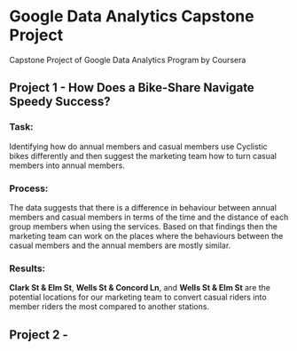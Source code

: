 # Google Data Analytics Capstone Project

Capstone Project of Google Data Analytics Program by Coursera

## Project 1 - How Does a Bike-Share Navigate Speedy Success?

### Task: 

Identifying how do annual members and casual members use Cyclistic bikes differently and then suggest the marketing team how to turn casual members into annual members.

### Process: 

The data suggests that there is a difference in behaviour between annual members and casual members in terms of the time and the distance of each group members when using the services. Based on that findings then the marketing team can work on the places where the behaviours between the casual members and the annual members are mostly similar.

### Results: 

**Clark St & Elm St**, **Wells St & Concord Ln**, and **Wells St & Elm St** are the potential locations for our marketing team to convert casual riders into member riders the most compared to another stations. 

## Project 2 - 
